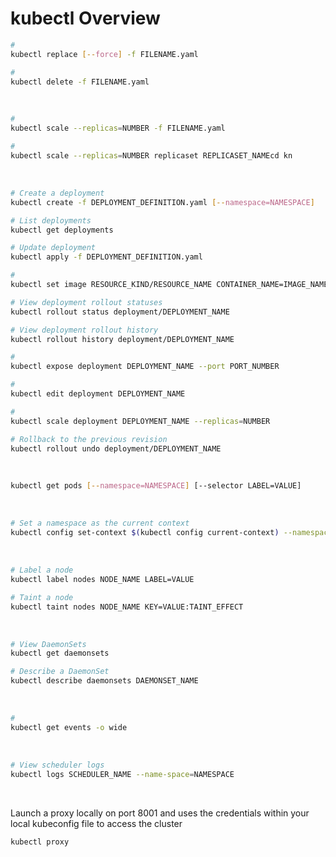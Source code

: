 # kubectl Overview

```Bash
#
kubectl replace [--force] -f FILENAME.yaml

#
kubectl delete -f FILENAME.yaml
```

<br>

```Bash
#
kubectl scale --replicas=NUMBER -f FILENAME.yaml

#
kubectl scale --replicas=NUMBER replicaset REPLICASET_NAMEcd kn 
```

<br>

```Bash
# Create a deployment
kubectl create -f DEPLOYMENT_DEFINITION.yaml [--namespace=NAMESPACE]

# List deployments
kubectl get deployments

# Update deployment
kubectl apply -f DEPLOYMENT_DEFINITION.yaml

#
kubectl set image RESOURCE_KIND/RESOURCE_NAME CONTAINER_NAME=IMAGE_NAME[:TAG] [FLAGS]

# View deployment rollout statuses
kubectl rollout status deployment/DEPLOYMENT_NAME

# View deployment rollout history
kubectl rollout history deployment/DEPLOYMENT_NAME

#
kubectl expose deployment DEPLOYMENT_NAME --port PORT_NUMBER

# 
kubectl edit deployment DEPLOYMENT_NAME

# 
kubectl scale deployment DEPLOYMENT_NAME --replicas=NUMBER

# Rollback to the previous revision
kubectl rollout undo deployment/DEPLOYMENT_NAME
```

<br>

```Bash
kubectl get pods [--namespace=NAMESPACE] [--selector LABEL=VALUE]
```

<br>

```Bash
# Set a namespace as the current context
kubectl config set-context $(kubectl config current-context) --namespace=NAMESPACE 
```

<br>

```Bash
# Label a node
kubectl label nodes NODE_NAME LABEL=VALUE

# Taint a node
kubectl taint nodes NODE_NAME KEY=VALUE:TAINT_EFFECT
```

<br>

```Bash
# View DaemonSets
kubectl get daemonsets

# Describe a DaemonSet
kubectl describe daemonsets DAEMONSET_NAME
```

<br>

```Bash
#
kubectl get events -o wide
```

<br>

```Bash
# View scheduler logs
kubectl logs SCHEDULER_NAME --name-space=NAMESPACE
```

<br>

Launch a proxy locally on port 8001 and uses the credentials within your local kubeconfig file to access the cluster
```Bash
kubectl proxy
```